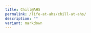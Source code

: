 ```yaml
---
title: Chill@AHS
permalink: /life-at-ahs/chill-at-ahs/
description: ""
variant: markdown
---
```

<!-- from weiqi, Remove this page temporarily. We need nice photos of The Eagles' Nest, and Cafe Forty31
 

![](/images/Life%20at%20AHS/Chill%20at%20AHS/chill_ahs.jpg)
<p align="justify">
School is about making memories and good times with friends that will last forever.</p>

<p align="justify">
It's always fun working at the Cool Creme Cafe. I learn valuable skills like managing logistics in F&amp;B and teamwork! - Hannah Goh (3H)</p>

<p align="justify">
The food at Cafe Forty31@Anglican is really scrumptious! The drinks there are so refreshing and the food is so flavourful and delicious! I always look forward to coming here with my friends after school!  - Pan Siyu (1D)</p>

--> 